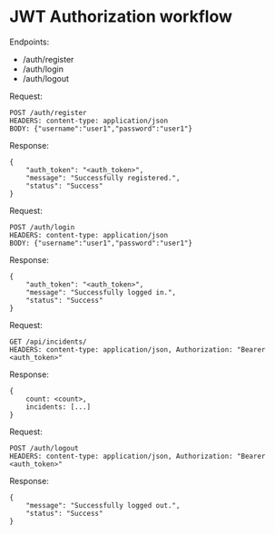 # JWT Authorization workflow

Endpoints:

* /auth/register
* /auth/login
* /auth/logout

Request:

    POST /auth/register
    HEADERS: content-type: application/json
    BODY: {"username":"user1","password":"user1"}

Response:

    {
        "auth_token": "<auth_token>",
        "message": "Successfully registered.",
        "status": "Success"
    }


Request:

    POST /auth/login
    HEADERS: content-type: application/json
    BODY: {"username":"user1","password":"user1"}

Response:

    {
        "auth_token": "<auth_token>",
        "message": "Successfully logged in.",
        "status": "Success"
    }


Request:

    GET /api/incidents/
    HEADERS: content-type: application/json, Authorization: "Bearer <auth_token>"

Response:

    {
        count: <count>,
        incidents: [...]
    }


Request:

    POST /auth/logout
    HEADERS: content-type: application/json, Authorization: "Bearer <auth_token>"

Response:

    {
        "message": "Successfully logged out.",
        "status": "Success"
    }
